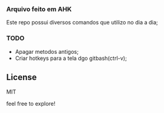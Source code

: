 
### Arquivo feito em AHK

Este repo possui diversos comandos que utilizo no dia a dia;


### TODO

 - Apagar metodos antigos;
 - Criar hotkeys para a tela dgo gitbash(ctrl-v);


License
----

MIT


feel free to explore!
